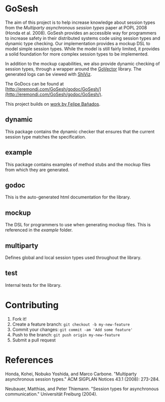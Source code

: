 # GoSesh

The aim of this project is to help increase knowledge about session types from the *Multiparty asynchronous session types* paper at POPL 2008 (Honda et al. 2008). GoSesh provides an accessible way for programmers to increase safety in their distributed systems code using session types and dynamic type checking. Our implementation provides a mockup DSL to model simple session types. While the model is still fairly limited, it provides a solid foundation for more complex session types to be implemented. 

In addition to the mockup capabilities, we also provide dynamic checking of session types,
through a wrapper around the [GoVector](https://github.com/arcaneiceman/GoVector) library. The generated logs can be viewed with [ShiViz](http://bestchai.bitbucket.org/shiviz/).

The GoDocs can be found at [http://eremondi.com/GoSesh/godoc/GoSesh/](http://eremondi.com/GoSesh/godoc/GoSesh/).

This project builds on [work by Felipe Bañados](https://github.com/fbanados/sessions).

## dynamic

This package contains the dynamic checker that ensures that the current session type matches the specification.

## example

This package contains examples of method stubs and the mockup files from which they are generated.

## godoc

This is the auto-generated html documentation for the library.

## mockup

The DSL for programmers to use when generating mockup files. This is referenced in the *example* folder.

## multiparty

Defines global and local session types used throughout the library.

## test

Internal tests for the library.

# Contributing

1. Fork it!
2. Create a feature branch: `git checkout -b my-new-feature`
3. Commit your changes: `git commit -am 'Add some feature'`
4. Push to the branch: `git push origin my-new-feature`
5. Submit a pull request

# References

Honda, Kohei, Nobuko Yoshida, and Marco Carbone. "Multiparty asynchronous session types." ACM SIGPLAN Notices 43.1 (2008): 273-284.

Neubauer, Matthias, and Peter Thiemann. "Session types for asynchronous communication." Universität Freiburg (2004).
